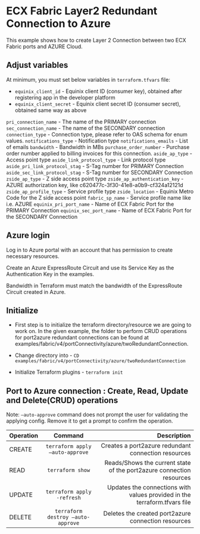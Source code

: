 # ECX Fabric Layer2 Redundant Connection to Azure

This example shows how to create Layer 2 Connection between two ECX Fabric ports
and AZURE Cloud.

## Adjust variables

At minimum, you must set below variables in `terraform.tfvars` file:

* `equinix_client_id` - Equinix client ID (consumer key), obtained after
  registering app in the developer platform
* `equinix_client_secret` - Equinix client secret ID (consumer secret),
  obtained same way as above

`pri_connection_name` - The name of the PRIMARY connection
`sec_connection_name` - The name of the SECONDARY connection
`connection_type` - Connection type, please refer to OAS schema for enum values.
`notifications_type` - Notification type
`notifications_emails` - List of emails
`bandwidth` - Bandwidth in MBs
`purchase_order_number` - Purchase order number applied to billing invoices for this connection.
`aside_ap_type` - Access point type
`aside_link_protocol_type` - Link protocol type
`aside_pri_link_protocol_stag` - S-Tag number for PRIMARY Connection
`aside_sec_link_protocol_stag` - S-Tag number for SECONDARY Connection
`zside_ap_type` - Z side access point type
`zside_ap_authentication_key` - AZURE authorization key, like c620477c-3f30-41e8-a0b9-cf324a12121d
`zside_ap_profile_type` - Service profile type
`zside_location` - Equinix Metro Code for the Z side access point
`fabric_sp_name` - Service profile name like i.e. AZURE
`equinix_pri_port_name` -  Name of ECX Fabric Port for the PRIMARY Connection
`equinix_sec_port_name` - Name of ECX Fabric Port for the SECONDARY Connection

## Azure login

Log in to Azure portal with an account that has permission to create necessary resources.

Create an Azure ExpressRoute Circuit and use its Service Key as the Authentication Key in the examples.

Bandwidth in Terraform must match the bandwidth of the ExpressRoute Circuit created in Azure.

## Initialize
- First step is to initialize the terraform directory/resource we are going to work on.
  In the given example, the folder to perform CRUD operations for port2azure redundant connections can be found at examples/fabric/v4/portConnectivity/azure/twoRedundantConnection.

- Change directory into - `CD examples/fabric/v4/portConnectivity/azure/twoRedundantConnection`
- Initialize Terraform plugins - `terraform init`

## Port to Azure connection  : Create, Read, Update and Delete(CRUD) operations
Note: `–auto-approve` command does not prompt the user for validating the applying config. Remove it to get a prompt to confirm the operation.

| Operation |              Command              |                                                               Description |
|:----------|:---------------------------------:|--------------------------------------------------------------------------:|
| CREATE    |  `terraform apply –auto-approve`  |                       Creates a port2azure redundant connection resources |
| READ      |         `terraform show`          |      Reads/Shows the current state of the port2azure connection resources |
| UPDATE    |    `terraform apply -refresh`     | Updates the connections with values provided in the terraform.tfvars file |
| DELETE    | `terraform destroy –auto-approve` |                       Deletes the created port2azure connection resources |

